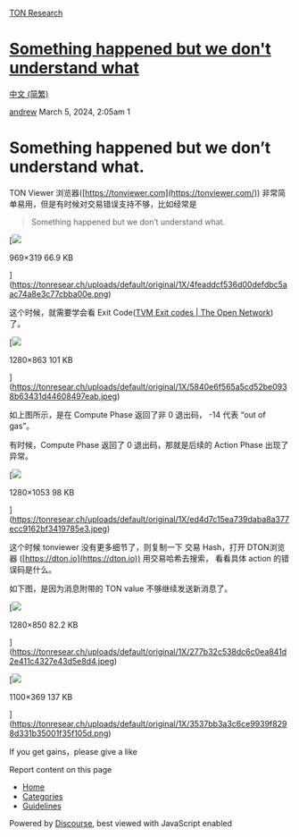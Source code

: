 [TON Research](/)

# [Something happened but we don't understand what](/t/something-happened-but-we-dont-understand-what/513)

[中文 (简繁)](/c/zh/48) 

    

[andrew](https://tonresear.ch/u/andrew)   March 5, 2024, 2:05am  1

# [](#something-happened-but-we-dont-understand-what-1)Something happened but we don’t understand what.

TON Viewer 浏览器([https://tonviewer.com](https://tonviewer.com/)) 非常简单易用，但是有时候对交易错误支持不够，比如经常是

> Something happened but we don’t understand what.

[![](https://tonresear.ch/uploads/default/optimized/1X/4feaddcf536d00defdbc5aac74a8e3c77cbba00e_2_690x227.png)

969×319 66.9 KB

](https://tonresear.ch/uploads/default/original/1X/4feaddcf536d00defdbc5aac74a8e3c77cbba00e.png)

这个时候，就需要学会看 Exit Code([TVM Exit codes | The Open Network](https://docs.ton.org/learn/tvm-instructions/tvm-exit-codes)) 了。

[![](https://tonresear.ch/uploads/default/optimized/1X/5840e6f565a5cd52be0938b63431d44608497eab_2_690x465.jpeg)

1280×863 101 KB

](https://tonresear.ch/uploads/default/original/1X/5840e6f565a5cd52be0938b63431d44608497eab.jpeg)

如上图所示，是在 Compute Phase 返回了非 0 退出码， -14 代表 “out of gas”。

有时候，Compute Phase 返回了 0 退出码，那就是后续的 Action Phase 出现了异常。

[![](https://tonresear.ch/uploads/default/optimized/1X/ed4d7c15ea739daba8a377ecc9162bf3419785e3_2_607x500.jpeg)

1280×1053 98 KB

](https://tonresear.ch/uploads/default/original/1X/ed4d7c15ea739daba8a377ecc9162bf3419785e3.jpeg)

这个时候 tonviewer 没有更多细节了，则复制一下 交易 Hash，打开 DTON浏览器 ([https://dton.io](https://dton.io)) 用交易哈希去搜索， 看看具体 action 的错误码是什么。

如下图，是因为消息附带的 TON value 不够继续发送新消息了。

[![](https://tonresear.ch/uploads/default/optimized/1X/277b32c538dc6c0ea841d2e411c4327e43d5e8d4_2_690x458.jpeg)

1280×850 82.2 KB

](https://tonresear.ch/uploads/default/original/1X/277b32c538dc6c0ea841d2e411c4327e43d5e8d4.jpeg)

[![](https://tonresear.ch/uploads/default/optimized/1X/3537bb3a3c6ce9939f8298d331b35001f35f105d_2_690x231.png)

1100×369 137 KB

](https://tonresear.ch/uploads/default/original/1X/3537bb3a3c6ce9939f8298d331b35001f35f105d.png)

If you get gains，please give a like

Report content on this page

 

*   [Home](/)
*   [Categories](/categories)
*   [Guidelines](/guidelines)

Powered by [Discourse](https://www.discourse.org), best viewed with JavaScript enabled